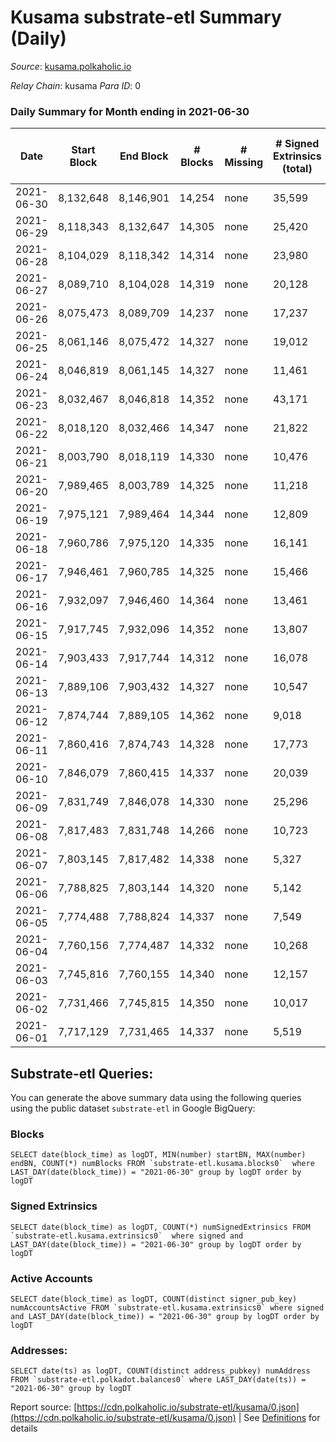 # Kusama substrate-etl Summary (Daily)

_Source_: [kusama.polkaholic.io](https://kusama.polkaholic.io)

*Relay Chain*: kusama
*Para ID*: 0



### Daily Summary for Month ending in 2021-06-30


| Date | Start Block | End Block | # Blocks | # Missing | # Signed Extrinsics (total) | # Active Accounts | # Addresses with Balances | # Events | # Transfers | # XCM Transfers In | # XCM Transfers Out |
| ---- | ----------- | --------- | -------- | --------- | --------------------------- | ----------------- | ------------------------- | -------- | ----------- | ------------------ | ------------------- |
| 2021-06-30 | 8,132,648 | 8,146,901 | 14,254 | none  | 35,599 | 3,098 | 130,233 | 261,862 | 5,404 ($53,418,505.51) |   |   |
| 2021-06-29 | 8,118,343 | 8,132,647 | 14,305 | none  | 25,420 | 3,708 |  | 214,626 | 5,754 ($80,523,994.15) |   |   |
| 2021-06-28 | 8,104,029 | 8,118,342 | 14,314 | none  | 23,980 | 4,743 |  | 219,007 | 6,972 ($38,032,945.00) |   |   |
| 2021-06-27 | 8,089,710 | 8,104,028 | 14,319 | none  | 20,128 | 4,259 |  | 196,773 | 5,106 ($18,342,901.73) |   |   |
| 2021-06-26 | 8,075,473 | 8,089,709 | 14,237 | none  | 17,237 | 3,734 |  | 180,053 | 5,087 ($33,081,826.90) |   |   |
| 2021-06-25 | 8,061,146 | 8,075,472 | 14,327 | none  | 19,012 | 3,109 |  | 183,484 | 4,694 ($55,465,428.98) |   |   |
| 2021-06-24 | 8,046,819 | 8,061,145 | 14,327 | none  | 11,461 | 1,906 |  | 156,169 | 3,234 ($40,856,723.43) |   |   |
| 2021-06-23 | 8,032,467 | 8,046,818 | 14,352 | none  | 43,171 | 2,077 |  | 286,223 | 4,193 ($90,356,004.78) |   |   |
| 2021-06-22 | 8,018,120 | 8,032,466 | 14,347 | none  | 21,822 | 2,374 |  | 195,803 | 4,676 ($62,242,840.72) |   |   |
| 2021-06-21 | 8,003,790 | 8,018,119 | 14,330 | none  | 10,476 | 2,655 |  | 147,185 | 4,059 ($24,412,947.84) |   |   |
| 2021-06-20 | 7,989,465 | 8,003,789 | 14,325 | none  | 11,218 | 1,599 |  | 136,845 | 2,503 ($15,230,291.49) |   |   |
| 2021-06-19 | 7,975,121 | 7,989,464 | 14,344 | none  | 12,809 | 2,327 |  | 165,460 | 3,138 ($18,338,359.54) |   |   |
| 2021-06-18 | 7,960,786 | 7,975,120 | 14,335 | none  | 16,141 | 1,966 |  | 155,622 | 3,176 ($88,678,881.93) |   |   |
| 2021-06-17 | 7,946,461 | 7,960,785 | 14,325 | none  | 15,466 | 2,650 |  | 165,618 | 3,913 ($56,135,097.46) |   |   |
| 2021-06-16 | 7,932,097 | 7,946,460 | 14,364 | none  | 13,461 | 3,482 |  | 154,303 | 5,991 ($62,523,628.44) |   |   |
| 2021-06-15 | 7,917,745 | 7,932,096 | 14,352 | none  | 13,807 | 2,829 |  | 150,488 | 5,221 ($59,007,821.25) |   |   |
| 2021-06-14 | 7,903,433 | 7,917,744 | 14,312 | none  | 16,078 | 2,715 |  | 166,934 | 5,289 ($29,692,660.13) |   |   |
| 2021-06-13 | 7,889,106 | 7,903,432 | 14,327 | none  | 10,547 | 2,661 |  | 140,133 | 4,386 ($24,415,975.84) |   |   |
| 2021-06-12 | 7,874,744 | 7,889,105 | 14,362 | none  | 9,018 | 2,453 |  | 129,724 | 4,216 ($32,017,660.87) |   |   |
| 2021-06-11 | 7,860,416 | 7,874,743 | 14,328 | none  | 17,773 | 6,074 |  | 175,100 | 11,531 ($87,899,679.34) |   |   |
| 2021-06-10 | 7,846,079 | 7,860,415 | 14,337 | none  | 20,039 | 8,290 |  | 191,407 | 15,740 ($93,747,673.02) |   |   |
| 2021-06-09 | 7,831,749 | 7,846,078 | 14,330 | none  | 25,296 | 10,866 |  | 221,025 | 22,008 ($110,179,463.63) |   |   |
| 2021-06-08 | 7,817,483 | 7,831,748 | 14,266 | none  | 10,723 | 4,364 |  | 144,379 | 7,175 ($175,993,014.75) |   |   |
| 2021-06-07 | 7,803,145 | 7,817,482 | 14,338 | none  | 5,327 | 1,845 |  | 123,945 | 2,236 ($28,511,152.98) |   |   |
| 2021-06-06 | 7,788,825 | 7,803,144 | 14,320 | none  | 5,142 | 1,557 |  | 119,070 | 1,766 ($11,179,763.15) |   |   |
| 2021-06-05 | 7,774,488 | 7,788,824 | 14,337 | none  | 7,549 | 1,984 |  | 116,712 | 2,372 ($17,733,629.69) |   |   |
| 2021-06-04 | 7,760,156 | 7,774,487 | 14,332 | none  | 10,268 | 2,992 |  | 136,605 | 3,042 ($17,529,002.01) |   |   |
| 2021-06-03 | 7,745,816 | 7,760,155 | 14,340 | none  | 12,157 | 4,333 |  | 148,377 | 4,277 ($20,469,174.92) |   |   |
| 2021-06-02 | 7,731,466 | 7,745,815 | 14,350 | none  | 10,017 | 2,245 |  | 146,767 | 2,918 ($36,287,226.67) |   |   |
| 2021-06-01 | 7,717,129 | 7,731,465 | 14,337 | none  | 5,519 | 1,430 |  | 117,622 | 1,714 ($20,271,092.44) |   |   |

## Substrate-etl Queries:
You can generate the above summary data using the following queries using the public dataset `substrate-etl` in Google BigQuery:


### Blocks
```
SELECT date(block_time) as logDT, MIN(number) startBN, MAX(number) endBN, COUNT(*) numBlocks FROM `substrate-etl.kusama.blocks0`  where LAST_DAY(date(block_time)) = "2021-06-30" group by logDT order by logDT
```


### Signed Extrinsics
```
SELECT date(block_time) as logDT, COUNT(*) numSignedExtrinsics FROM `substrate-etl.kusama.extrinsics0`  where signed and LAST_DAY(date(block_time)) = "2021-06-30" group by logDT order by logDT
```


### Active Accounts
```
SELECT date(block_time) as logDT, COUNT(distinct signer_pub_key) numAccountsActive FROM `substrate-etl.kusama.extrinsics0` where signed and LAST_DAY(date(block_time)) = "2021-06-30" group by logDT order by logDT
```


### Addresses:
```
SELECT date(ts) as logDT, COUNT(distinct address_pubkey) numAddress FROM `substrate-etl.polkadot.balances0` where LAST_DAY(date(ts)) = "2021-06-30" group by logDT
```



Report source: [https://cdn.polkaholic.io/substrate-etl/kusama/0.json](https://cdn.polkaholic.io/substrate-etl/kusama/0.json) | See [Definitions](/DEFINITIONS.md) for details
